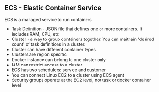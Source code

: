 ## ECS - Elastic Container Service
ECS is a managed service to run containers

* Task Definition - JSON file that defines one or more containers. It includes RAM, CPU, etc
* Cluster - a way to group containers together. You can maitnain 'desired count' of task definitions in a cluster.
* Cluster can have different container types
* Clusters are region specific
* Docker instance can belong to one cluster only
* IAM can restrict access to a cluster
* ECS has two schedulers: service and customer
* You can connect Linux EC2 to a cluster using ECS agent
* Security groups operate at the EC2 level, not task or docker container level

